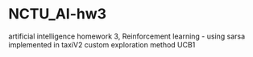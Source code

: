 # NCTU_AI-hw3
artificial intelligence homework 3, Reinforcement learning - using sarsa implemented in taxiV2
custom exploration method UCB1
